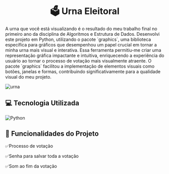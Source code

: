 <h1 align ="center">🗳️ Urna Eleitoral </h1>
<p>A urna que você está visualizando é o resultado do meu trabalho final no primeiro ano da disciplina de Algoritmos e Estrutura de Dados. 
  Desenvolvi este projeto em Python, utilizando o pacote `graphics`, uma biblioteca específica para gráficos que desempenhou um papel crucial 
  em tornar a minha urna mais visual e interativa. Essa ferramenta permitiu-me criar uma representação gráfica impactante e intuitiva, enriquecendo 
  a experiência do usuário ao tornar o processo de votação mais visualmente atraente. O pacote `graphics` facilitou a implementação de elementos 
  visuais como botões, janelas e formas, contribuindo significativamente para a qualidade visual do meu projeto.  </p>

![urna](https://github.com/EduardaAAmaral/Urna-Eleitoral/assets/100651298/88dfca1e-0601-4d22-840e-df24fc5b28a5)
  
<h2 align="letf">💻 Tecnologia Utilizada</h2>
  
![Python](https://img.shields.io/badge/Python-3776AB?style=for-the-badge&logo=python&logoColor=white)
  

<h2 align="letf">🦾 Funcionalidades do Projeto </h2>

<p>✅Processo de votação</p>
<p>✅Senha para salvar toda a votação</p>
<p>✅Som ao fim da votação</p>
